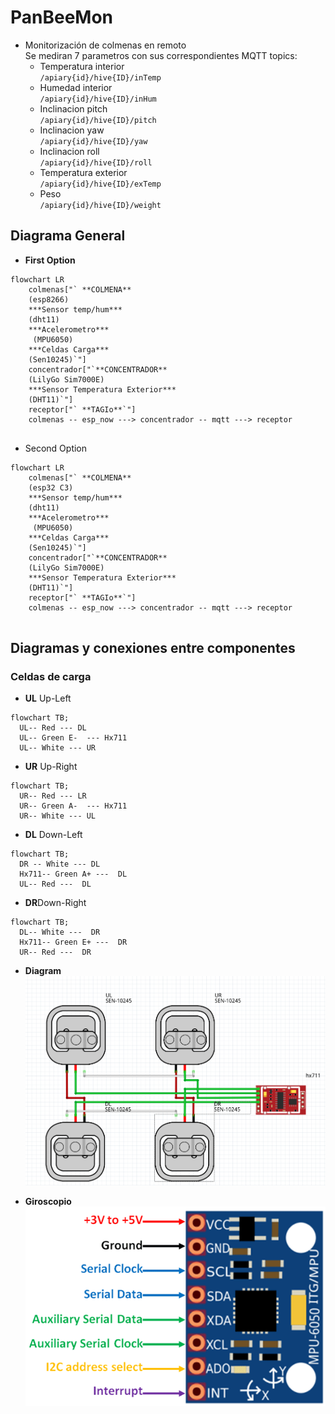 # PanBeeMon

* Monitorización de colmenas en remoto\
  Se mediran 7 parametros con sus correspondientes MQTT topics:
   * Temperatura interior\
      `/apiary{id}/hive{ID}/inTemp`
   * Humedad interior\
   `/apiary{id}/hive{ID}/inHum`
   * Inclinacion pitch\
   `/apiary{id}/hive{ID}/pitch`
   * Inclinacion yaw\
   `/apiary{id}/hive{ID}/yaw`
   * Inclinacion roll\
   `/apiary{id}/hive{ID}/roll`
   * Temperatura exterior\
   `/apiary{id}/hive{ID}/exTemp`
   * Peso\
   `/apiary{id}/hive{ID}/weight`

   
  


## Diagrama General
* **First Option**
```mermaid
flowchart LR
    colmenas["` **COLMENA**
    (esp8266)
    ***Sensor temp/hum***
    (dht11)
    ***Acelerometro***
     (MPU6050)
    ***Celdas Carga***
    (Sen10245)`"]
    concentrador["`**CONCENTRADOR**
    (LilyGo Sim7000E)
    ***Sensor Temperatura Exterior***
    (DHT11)`"]
    receptor["` **TAGIo**`"]
    colmenas -- esp_now ---> concentrador -- mqtt ---> receptor
    
```
* Second Option
```mermaid
flowchart LR
    colmenas["` **COLMENA**
    (esp32 C3)
    ***Sensor temp/hum***
    (dht11)
    ***Acelerometro***
     (MPU6050)
    ***Celdas Carga***
    (Sen10245)`"]
    concentrador["`**CONCENTRADOR**
    (LilyGo Sim7000E)
    ***Sensor Temperatura Exterior***
    (DHT11)`"]
    receptor["` **TAGIo**`"]
    colmenas -- esp_now ---> concentrador -- mqtt ---> receptor
    
```

## Diagramas y conexiones entre componentes
### Celdas de carga
* **UL** Up-Left
```mermaid
flowchart TB;
  UL-- Red --- DL
  UL-- Green E-  --- Hx711
  UL-- White --- UR 
```

* **UR** Up-Right
```mermaid
flowchart TB;
  UR-- Red --- LR
  UR-- Green A-  --- Hx711
  UR-- White --- UL 
```
* **DL** Down-Left
```mermaid
flowchart TB;
  DR -- White --- DL 
  Hx711-- Green A+ ---  DL
  UL-- Red ---  DL
```

* **DR**Down-Right
```mermaid
flowchart TB;
  DL-- White ---  DR
  Hx711-- Green E+ ---  DR
  UR-- Red ---  DR
```

* **Diagram**
![Alt text](./images/image-1.png)

* **Giroscopio**
  ![alt text](image.png)

